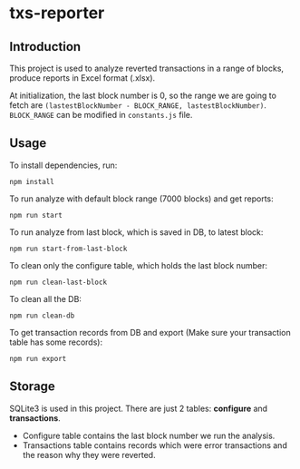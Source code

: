 # txs-reporter

## Introduction
This project is used to analyze reverted transactions in a range of blocks, produce reports in Excel format (.xlsx).

At initialization, the last block number is 0, so the range we are going to fetch are `(lastestBlockNumber - BLOCK_RANGE, lastestBlockNumber)`.
`BLOCK_RANGE` can be modified in `constants.js` file.

## Usage
To install dependencies, run:
```
npm install
```

To run analyze with default block range (7000 blocks) and get reports:
```
npm run start
```

To run analyze from last block, which is saved in DB, to latest block:
```
npm run start-from-last-block
```

To clean only the configure table, which holds the last block number:
```
npm run clean-last-block
```

To clean all the DB:
```
npm run clean-db
```

To get transaction records from DB and export (Make sure your transaction table has some records):
```
npm run export
```

## Storage
SQLite3 is used in this project. There are just 2 tables: **configure** and **transactions**.
- Configure table contains the last block number we run the analysis.
- Transactions table contains records which were error transactions and the reason why they were reverted.
